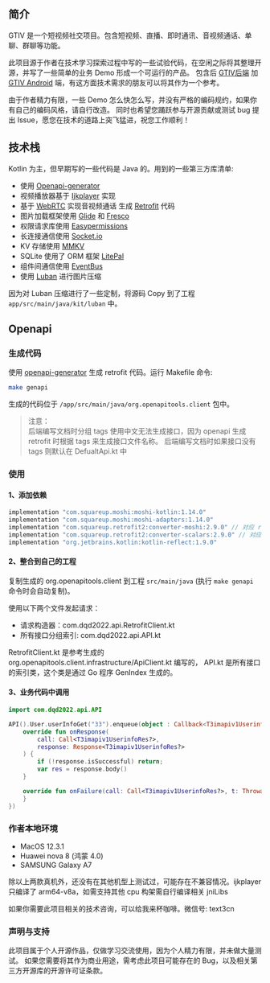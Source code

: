 ## 简介

GTIV 是一个短视频社交项目。包含短视频、直播、即时通讯、音视频通话、单聊、群聊等功能。

此项目源于作者在技术学习探索过程中写的一些试验代码，在空闲之际将其整理开源，并写了一些简单的业务 Demo
形成一个可运行的产品。
包含后 [GTIV后端](https://github.com/text3cn/gtiv)
加 [GTIV Android](https://github.com/text3cn/gtiv-android) 端，有这方面技术需求的朋友可以将其作为一个参考。

由于作者精力有限，一些 Demo 怎么快怎么写，并没有严格的编码规约，如果你有自己的编码风格，请自行改造。
同时也希望您踊跃参与开源贡献或测试 bug 提出 Issue，愿您在技术的道路上突飞猛进，祝您工作顺利！

## 技术栈

Kotlin 为主，但早期写的一些代码是 Java 的。用到的一些第三方库清单:

- 使用 [Openapi-generator](https://github.com/OpenAPITools/openapi-generator)
- 视频播放器基于 [Ijkplayer](https://github.com/bilibili/ijkplayer) 实现
- 基于 [WebRTC](https://webrtc.org/?hl=zh-cn) 实现音视频通话
  生成 [Retrofit](https://github.com/square/retrofit) 代码
- 图片加载框架使用 [Glide](https://github.com/bumptech/glide)
  和 [Fresco](https://github.com/facebook/fresco)
- 权限请求库使用 [Easypermissions](https://github.com/googlesamples/easypermissions)
- 长连接通信使用 [Socket.io](https://github.com/socketio/socket.io-client-java)
- KV 存储使用 [MMKV](https://github.com/Tencent/MMKV)
- SQLite 使用了 ORM 框架 [LitePal](https://github.com/guolindev/LitePal)
- 组件间通信使用 [EventBus](https://github.com/greenrobot/EventBus)
- 使用 [Luban](https://github.com/Curzibn/Luban) 进行图片压缩

因为对 Luban 压缩进行了一些定制，将源码 Copy 到了工程 `app/src/main/java/kit/luban` 中。

## Openapi

### 生成代码

使用 [openapi-generator](https://github.com/OpenAPITools/openapi-generator#13---download-jar) 生成
retrofit 代码。运行 Makefile 命令:

```bash
make genapi
```

生成的代码位于 `/app/src/main/java/org.openapitools.client` 包中。
> 注意：<br >
> 后端编写文档时分组 tags 使用中文无法生成接口，因为 openapi 生成 retrofit 时根据 tags 来生成接口文件名称。
> 后端编写文档时如果接口没有 tags 则默认在 DefualtApi.kt 中

### 使用

#### 1、添加依赖

```groovy
implementation "com.squareup.moshi:moshi-kotlin:1.14.0"
implementation "com.squareup.moshi:moshi-adapters:1.14.0"
implementation "com.squareup.retrofit2:converter-moshi:2.9.0" // 对应 retrofit2:retrofit:2.9.0 版本
implementation "com.squareup.retrofit2:converter-scalars:2.9.0" // 对应 retrofit2:retrofit:2.9.0 版本
implementation "org.jetbrains.kotlin:kotlin-reflect:1.9.0"
```

#### 2、整合到自己的工程

复制生成的 org.openapitools.client 到工程 `src/main/java` (执行 `make genapi` 命令时会自动复制)。

使用以下两个文件发起请求：

- 请求构造器：com.dqd2022.api.RetrofitClient.kt
- 所有接口分组索引: com.dqd2022.api.API.kt

RetrofitClient.kt 是参考生成的 org.openapitools.client.infrastructure/ApiClient.kt 编写的，
API.kt 是所有接口的索引类，这个类是通过 Go 程序 GenIndex 生成的。

#### 3、业务代码中调用

```kt
import com.dqd2022.api.API

API().User.userInfoGet("33").enqueue(object : Callback<T3imapiv1UserinfoRes?> {
    override fun onResponse(
        call: Call<T3imapiv1UserinfoRes?>,
        response: Response<T3imapiv1UserinfoRes?>
    ) {
        if (!response.isSuccessful) return;
        var res = response.body()
    }

    override fun onFailure(call: Call<T3imapiv1UserinfoRes?>, t: Throwable) {
    }
})
```
### 作者本地环境

- MacOS 12.3.1
- Huawei nova 8 (鸿蒙 4.0)
- SAMSUNG Galaxy A7

除以上两款真机外，还没有在其他机型上测试过，可能存在不兼容情况。ijkplayer 只编译了 arm64-v8a，如需支持其他
cpu 构架需自行编译相关 jniLibs

如果你需要此项目相关的技术咨询，可以给我来杯咖啡。微信号: text3cn

### 声明与支持

此项目属于个人开源作品，仅做学习交流使用，因为个人精力有限，并未做大量测试。
如果您需要将其作为商业用途，需考虑此项目可能存在的 Bug，以及相关第三方开源库的开源许可证条款。

